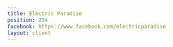 ```yaml
---
title: Electric Paradise
position: 234
facebook: https://www.facebook.com/electricparadise
layout: client
---
```


